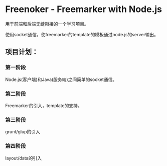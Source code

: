 # Freenoker - Freemarker with Node.js

用于前端和后端无缝衔接的一个学习项目。

使用socket通信，使freemarker的template的模板通过node.js的server输出。

## 项目计划：

### 第一阶段

Node.js(客户端)和Java(服务端)之间简单的socket通信。

### 第二阶段

Freemarker的引入，template的支持。

### 第三阶段

grunt/glup的引入

### 第四阶段

layout/data的引入